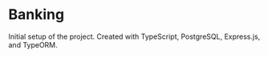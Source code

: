 # Banking

Initial setup of the project.  Created with TypeScript, PostgreSQL, Express.js, and TypeORM.









